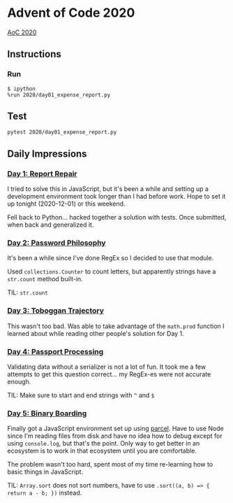 # Advent of Code 2020

[AoC 2020](https://adventofcode.com/2020)

## Instructions

### Run

```console
$ ipython
%run 2020/day01_expense_report.py
```

## Test

```console
pytest 2020/day01_expense_report.py
```

## Daily Impressions

### [Day 1: Report Repair](https://adventofcode.com/2020/day/1)

I tried to solve this in JavaScript,
but it's been a while and setting up a development environment
took longer than I had before work.
Hope to set it up tonight (2020-12-01) or this weekend.

Fell back to Python... hacked together a solution with tests.
Once submitted, when back and generalized it.

### [Day 2: Password Philosophy](https://adventofcode.com/2020/day/2)

It's been a while since I've done RegEx so I decided to use that module.

Used `collections.Counter` to count letters, but apparently strings have a `str.count` method built-in.

TIL: `str.count`

### [Day 3: Toboggan Trajectory](https://adventofcode.com/2020/day/3)

This wasn't too bad. Was able to take advantage of the `math.prod` function I learned about while reading other people's solution for Day 1.

### [Day 4: Passport Processing](https://adventofcode.com/2020/day/4)

Validating data without a serializer is not a lot of fun. It took me a few attempts to get this question correct... my RegEx-es were not accurate enough.

TIL: Make sure to start and end strings with `^` and `$`

### [Day 5: Binary Boarding](https://adventofcode.com/2020/day/5)

Finally got a JavaScript environment set up using [parcel](https://parceljs.org/). Have to use Node since I'm reading files from disk and have no idea how to debug except for using `console.log`, but that's the point. Only way to get better in an ecosystem is to work in that ecosystem until you are comfortable.

The problem wasn't too hard, spent most of my time re-learning how to basic things in JavaScript.

TIL: `Array.sort` does not sort numbers, have to use `.sort((a, b) => { return a - b; })` instead.
